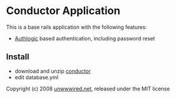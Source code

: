# Conductor Application

This is a base rails application with the following features:

  - [Authlogic](http://github.com/binarylogic/authlogic) based authentication, including password reset

## Install

  - download and unzip [conductor](http://github.com/sbfaulkner/conductor)
  - edit database.yml

Copyright (c) 2008 [unwwwired.net](http://unwwwired.net), released under the MIT license